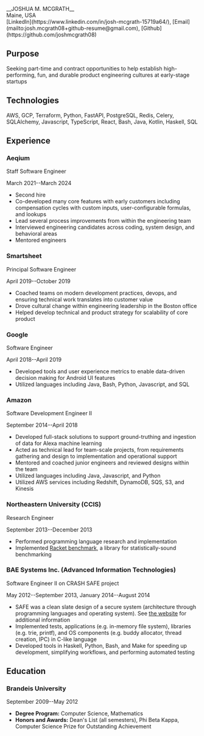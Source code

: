 <div class="container">

<p class="header">
__JOSHUA M. MCGRATH__<br/>
Maine, USA<br/>
[LinkedIn](https://www.linkedin.com/in/josh-mcgrath-15719a64/), [Email](mailto:josh.mcgrath08+github-resume@gmail.com), [Github](https://github.com/joshmcgrath08)
</p>

## Purpose

Seeking part-time and contract opportunities to help establish high-performing, fun, and durable product engineering cultures at early-stage startups

## Technologies

AWS, GCP, Terraform, Python, FastAPI, PostgreSQL, Redis, Celery, SQLAlchemy, Javascript, TypeScript, React, Bash, Java, Kotlin, Haskell, SQL

## Experience

### Aeqium
<p class="work-title">Staff Software Engineer</p>
<p class="time-range">March 2021--March 2024</p>

- Second hire
- Co-developed many core features with early customers including compensation cycles with custom inputs, user-configurable formulas, and lookups
- Lead several process improvements from within the engineering team
- Interviewed engineering candidates across coding, system design, and behavioral areas
- Mentored engineers

### Smartsheet
<p class="work-title">Principal Software Engineer</p>
<p class="time-range">April 2019--October 2019</p>

- Coached teams on modern development practices, devops, and ensuring technical work translates into customer value
- Drove cultural change within engineering leadership in the Boston office
- Helped develop technical and product strategy for scalability of core product

### Google
<p class="work-title">Software Engineer</p>
<p class="time-range">April 2018--April 2019</p>

- Developed tools and user experience metrics to enable data-driven decision making for Android UI features
- Utilized languages including Java, Bash, Python, Javascript, and SQL

### Amazon
<p class="work-title">Software Development Engineer II</p>
<p class="time-range">September 2014--April 2018</p>

- Developed full-stack solutions to support ground-truthing and ingestion of data for Alexa machine learning
- Acted as technical lead for team-scale projects, from requirements gathering and design to implementation and operational support
- Mentored and coached junior engineers and reviewed designs within the team
- Utilized languages including Java, Javascript, and Python
- Utilized AWS services including Redshift, DynamoDB, SQS, S3, and Kinesis

### Northeastern University (CCIS)
<p class="work-title">Research Engineer</p>
<p class="time-range">September 2013--December 2013</p>

- Performed programming language research and implementation
- Implemented [Racket benchmark](https://docs.racket-lang.org/benchmark/index.html), a library for statistically-sound benchmarking

### BAE Systems Inc. (Advanced Information Technologies)
<p class="work-title">Software Engineer II on CRASH SAFE project</p>
<p class="time-range">May 2012--September 2013, January 2014--August 2014</p>

- SAFE was a clean slate design of a secure system (architecture through programming languages and operating system). See [the website](http://www.crash-safe.org/) for additional information
- Implemented tests, applications (e.g. in-memory file system), libraries (e.g. trie, printf), and OS components (e.g. buddy allocator, thread creation, IPC) in C-like language
- Developed tools in Haskell, Python, Bash, and Make for speeding up development, simplifying workflows, and performing automated testing

## Education

### Brandeis University
<p class="time-range">September 2009--May 2012</p>

- __Degree Program:__ Computer Science, Mathematics
- __Honors and Awards:__ Dean's List (all semesters), Phi Beta Kappa, Computer Science Prize for Outstanding Achievement

</div>
